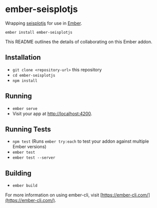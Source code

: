 # ember-seisplotjs

Wrapping [seisplotjs](https://github.com/crotwell/seisplotjs) for use in
[Ember](http://emberjs.com).

`ember install ember-seisplotjs`


This README outlines the details of collaborating on this Ember addon.

## Installation

* `git clone <repository-url>` this repository
* `cd ember-seisplotjs`
* `npm install`

## Running

* `ember serve`
* Visit your app at [http://localhost:4200](http://localhost:4200).

## Running Tests

* `npm test` (Runs `ember try:each` to test your addon against multiple Ember versions)
* `ember test`
* `ember test --server`

## Building

* `ember build`

For more information on using ember-cli, visit [https://ember-cli.com/](https://ember-cli.com/).
